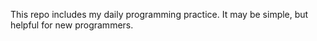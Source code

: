 This repo includes my daily programming practice.
It may be simple, but helpful for new programmers.
